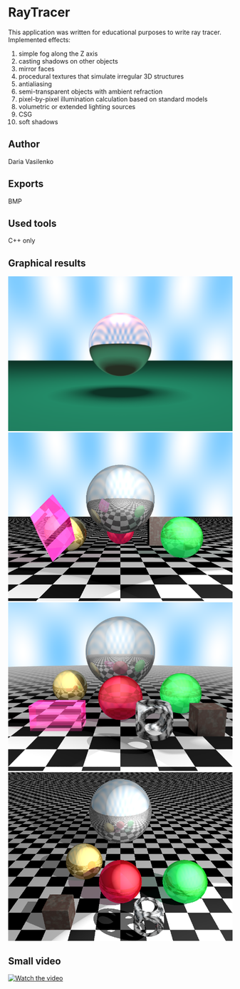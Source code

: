 # RayTracer
This application was written for educational purposes to write ray tracer. 
Implemented effects:
1) simple fog along the Z axis
2) casting shadows on other objects
3) mirror faces
4) procedural textures that simulate irregular 3D structures
5) antialiasing
6) semi-transparent objects with ambient refraction
7) pixel-by-pixel illumination calculation based on standard models
8) volumetric or extended lighting sources
9) CSG
10) soft shadows

## Author
Daria Vasilenko

## Exports
BMP

## Used tools
C++ only

## Graphical results
![](https://github.com/DashaVasilenko/RayTracer/blob/master/img/image0.png)
![](https://github.com/DashaVasilenko/RayTracer/blob/master/img/image1.bmp)
![](https://github.com/DashaVasilenko/RayTracer/blob/master/img/image2.bmp)
![](https://github.com/DashaVasilenko/RayTracer/blob/master/img/image3.bmp)


## Small video
[![Watch the video]()](https://github.com/DashaVasilenko/RayTracer/blob/master/img/out.mp4)


